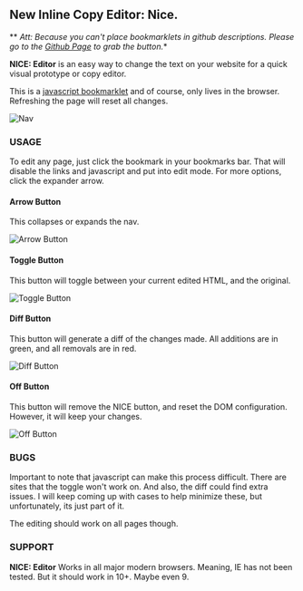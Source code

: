 ## New Inline Copy Editor: Nice.

** *Att: Because you can't place bookmarklets in github descriptions.  Please go to the [Github Page](https://seethroughtrees.github.io/nice-inline-copy-editor/) to grab the button.**

**NICE: Editor** is an easy way to change the text on your website for a quick visual prototype or copy editor.

This is a <a href="http://en.wikipedia.org/wiki/Bookmarklet" target="_blank">javascript bookmarklet</a> and of course, only lives in the browser.  Refreshing the page will reset all changes.

![Nav](https://seethroughtrees.github.io/nice-inline-copy-editor/images/nav.png)

### USAGE

To edit any page, just click the bookmark in your bookmarks bar.  That will disable the links and javascript and put into edit mode.  For more options, click the expander arrow.

#### Arrow Button

This collapses or expands the nav.

![Arrow Button](https://seethroughtrees.github.io/nice-inline-copy-editor/images/collapse.png)

#### Toggle Button

This button will toggle between your current edited HTML, and the original.

![Toggle Button](https://seethroughtrees.github.io/nice-inline-copy-editor/images/toggle.png)

#### Diff Button

This button will generate a diff of the changes made. All additions are in green, and all removals are in red.

![Diff Button](https://seethroughtrees.github.io/nice-inline-copy-editor/images/diff.png)


#### Off Button

This button will remove the NICE button, and reset the DOM configuration. However, it will keep your changes.

![Off Button](https://seethroughtrees.github.io/nice-inline-copy-editor/images/off.png)


### BUGS

Important to note that javascript can make this process difficult. There are sites that the toggle won't work on.  And also, the diff could find extra issues.  I will keep coming up with cases to help minimize these, but unfortunately, its just part of it.

The editing should work on all pages though.

### SUPPORT

**NICE: Editor** Works in all major modern browsers. Meaning, IE has not been tested.  But it should work in 10+.  Maybe even 9.
